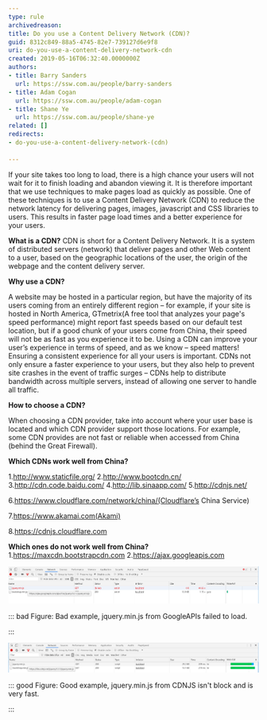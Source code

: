 ```yaml
---
type: rule
archivedreason: 
title: Do you use a Content Delivery Network (CDN)?
guid: 8312c849-88a5-4745-82e7-739127d6e9f8
uri: do-you-use-a-content-delivery-network-cdn
created: 2019-05-16T06:32:40.0000000Z
authors:
- title: Barry Sanders
  url: https://ssw.com.au/people/barry-sanders
- title: Adam Cogan
  url: https://ssw.com.au/people/adam-cogan
- title: Shane Ye
  url: https://ssw.com.au/people/shane-ye
related: []
redirects:
- do-you-use-a-content-delivery-network-(cdn)

---
```


If your site takes too long to load, there is a high chance your users will not wait for it to finish loading and abandon viewing it. It is therefore important that we use techniques to make pages load as quickly as possible. One of these techniques is to use a Content Delivery Network (CDN) to reduce the network latency for delivering pages, images, javascript and CSS libraries to users. This results in faster page load times and a better experience for your users.

<!--endintro-->
**What is a CDN?** 
CDN is short for a Content Delivery Network. It is a system of distributed servers (network) that deliver pages and other Web content to a user, based on the geographic locations of the user, the origin of the webpage and the content delivery server.

**Why use a CDN?** 

 A website may be hosted in a particular region, but have the majority of its users coming from an entirely different region – for example, if your site is hosted in North America, GTmetrix(A free tool that analyzes your page's speed performance) might report fast speeds based on our default test location, but if a good chunk of your users come from China, their speed will not be as fast as you experience it to be.
Using a CDN can improve your user’s experience in terms of speed, and as we know – speed matters!
Ensuring a consistent experience for all your users is important.
CDNs not only ensure a faster experience to your users, but they also help to prevent site crashes in the event of traffic surges – CDNs help to distribute bandwidth across multiple servers, instead of allowing one server to handle all traffic.





 **How to choose a CDN?** 


When choosing a CDN provider, take into account where your user base is located and which CDN provider support those locations. For example, some CDN provides are not fast or reliable when accessed from China (behind the Great Firewall).



**Which CDNs work well from China?** 

 1.http://www.staticfile.org/
2.http://www.bootcdn.cn/
3.http://cdn.code.baidu.com/
4.http://lib.sinaapp.com/
5.http://cdnjs.net/


6.https://www.cloudflare.com/network/china/(Cloudflare’s China Service)


7.https://www.akamai.com(Akami)


8.https://cdnjs.cloudflare.com 



**Which ones do not work well from China?** 
1.https://maxcdn.bootstrapcdn.com
2.https://ajax.googleapis.com



![](5-28.4.png)



::: bad
Figure: Bad example, jquery.min.js from GoogleAPIs failed to load.

:::



![](5-28.5.png)



::: good
Figure: Good example, jquery.min.js from CDNJS isn't block and is very fast.

:::
